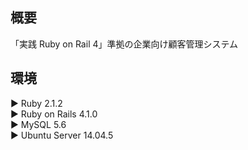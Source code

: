 ## 概要

「実践 Ruby on Rail 4」準拠の企業向け顧客管理システム

## 環境

▶︎ Ruby 2.1.2  
▶︎ Ruby on Rails 4.1.0  
▶︎ MySQL 5.6  
▶︎ Ubuntu Server 14.04.5  
